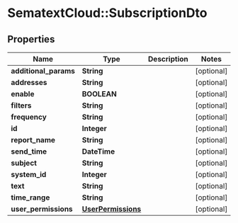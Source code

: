 # SematextCloud::SubscriptionDto

## Properties

| Name                  | Type                                      | Description | Notes      |
| --------------------- | ----------------------------------------- | ----------- | ---------- |
| **additional_params** | **String**                                |             | [optional] |
| **addresses**         | **String**                                |             | [optional] |
| **enable**            | **BOOLEAN**                               |             | [optional] |
| **filters**           | **String**                                |             | [optional] |
| **frequency**         | **String**                                |             | [optional] |
| **id**                | **Integer**                               |             | [optional] |
| **report_name**       | **String**                                |             | [optional] |
| **send_time**         | **DateTime**                              |             | [optional] |
| **subject**           | **String**                                |             | [optional] |
| **system_id**         | **Integer**                               |             | [optional] |
| **text**              | **String**                                |             | [optional] |
| **time_range**        | **String**                                |             | [optional] |
| **user_permissions**  | [**UserPermissions**](UserPermissions.md) |             | [optional] |
